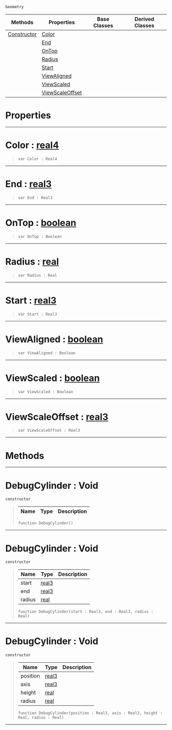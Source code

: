  `Geometry`

|Methods|Properties|Base Classes|Derived Classes|
|---|---|---|---|
|[Constructor](debugcylinder.md#debugcylinder-void)|[Color](debugcylinder.md#color-zilch-engine-docume)| | |
| |[End](debugcylinder.md#end-zilch-engine-document)| | |
| |[OnTop](debugcylinder.md#ontop-zilch-engine-docume)| | |
| |[Radius](debugcylinder.md#radius-zilch-engine-docum)| | |
| |[Start](debugcylinder.md#start-zilch-engine-docume)| | |
| |[ViewAligned](debugcylinder.md#viewaligned-zilch-engine)| | |
| |[ViewScaled](debugcylinder.md#viewscaled-zilch-engine-d)| | |
| |[ViewScaleOffset](debugcylinder.md#viewscaleoffset-zilch-eng)| | |


 #  Properties


---  
 #  Color : [real4](../nada_base_types/real4.md)

> 
> ```TS:Nada
> var Color : Real4


---  
 #  End : [real3](../nada_base_types/real3.md)

> 
> ```TS:Nada
> var End : Real3


---  
 #  OnTop : [boolean](../nada_base_types/boolean.md)

> 
> ```TS:Nada
> var OnTop : Boolean


---  
 #  Radius : [real](../nada_base_types/real.md)

> 
> ```TS:Nada
> var Radius : Real


---  
 #  Start : [real3](../nada_base_types/real3.md)

> 
> ```TS:Nada
> var Start : Real3


---  
 #  ViewAligned : [boolean](../nada_base_types/boolean.md)

> 
> ```TS:Nada
> var ViewAligned : Boolean


---  
 #  ViewScaled : [boolean](../nada_base_types/boolean.md)

> 
> ```TS:Nada
> var ViewScaled : Boolean


---  
 #  ViewScaleOffset : [real3](../nada_base_types/real3.md)

> 
> ```TS:Nada
> var ViewScaleOffset : Real3


---  
 #  Methods


---  
 #  DebugCylinder : Void

 `constructor`

> 
> |Name|Type|Description|
> |---|---|---|
> ```TS:Nada
> function DebugCylinder()
> ``` 


---  
 #  DebugCylinder : Void

 `constructor`

> 
> |Name|Type|Description|
> |---|---|---|
> |start|[real3](../nada_base_types/real3.md)| |
> |end|[real3](../nada_base_types/real3.md)| |
> |radius|[real](../nada_base_types/real.md)| |
> ```TS:Nada
> function DebugCylinder(start : Real3, end : Real3, radius : Real)
> ``` 


---  
 #  DebugCylinder : Void

 `constructor`

> 
> |Name|Type|Description|
> |---|---|---|
> |position|[real3](../nada_base_types/real3.md)| |
> |axis|[real3](../nada_base_types/real3.md)| |
> |height|[real](../nada_base_types/real.md)| |
> |radius|[real](../nada_base_types/real.md)| |
> ```TS:Nada
> function DebugCylinder(position : Real3, axis : Real3, height : Real, radius : Real)
> ``` 


---  
 

 
